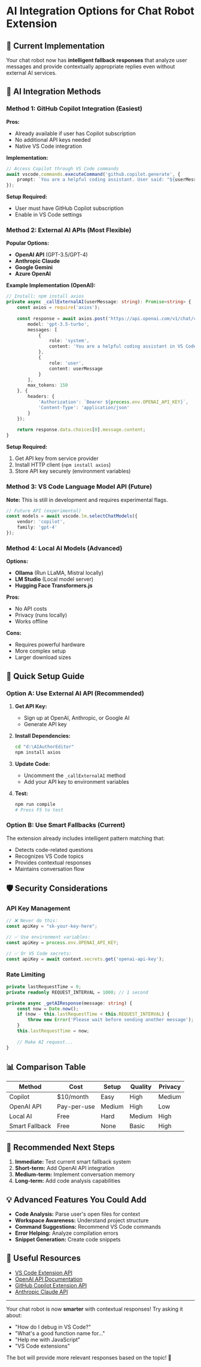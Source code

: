 # AI Integration Options for Chat Robot Extension

## 🤖 Current Implementation

Your chat robot now has **intelligent fallback responses** that analyze user messages and provide contextually appropriate replies even without external AI services.

## 🚀 AI Integration Methods

### Method 1: GitHub Copilot Integration (Easiest)

**Pros:**
- Already available if user has Copilot subscription
- No additional API keys needed
- Native VS Code integration

**Implementation:**
```typescript
// Access Copilot through VS Code commands
await vscode.commands.executeCommand('github.copilot.generate', {
    prompt: `You are a helpful coding assistant. User said: "${userMessage}"`
});
```

**Setup Required:**
- User must have GitHub Copilot subscription
- Enable in VS Code settings

### Method 2: External AI APIs (Most Flexible)

**Popular Options:**
- **OpenAI API** (GPT-3.5/GPT-4)
- **Anthropic Claude**
- **Google Gemini**
- **Azure OpenAI**

**Example Implementation (OpenAI):**
```typescript
// Install: npm install axios
private async _callExternalAI(userMessage: string): Promise<string> {
    const axios = require('axios');
    
    const response = await axios.post('https://api.openai.com/v1/chat/completions', {
        model: 'gpt-3.5-turbo',
        messages: [
            {
                role: 'system',
                content: 'You are a helpful coding assistant in VS Code.'
            },
            {
                role: 'user',
                content: userMessage
            }
        ],
        max_tokens: 150
    }, {
        headers: {
            'Authorization': `Bearer ${process.env.OPENAI_API_KEY}`,
            'Content-Type': 'application/json'
        }
    });
    
    return response.data.choices[0].message.content;
}
```

**Setup Required:**
1. Get API key from service provider
2. Install HTTP client (`npm install axios`)
3. Store API key securely (environment variables)

### Method 3: VS Code Language Model API (Future)

**Note:** This is still in development and requires experimental flags.

```typescript
// Future API (experimental)
const models = await vscode.lm.selectChatModels({
    vendor: 'copilot',
    family: 'gpt-4'
});
```

### Method 4: Local AI Models (Advanced)

**Options:**
- **Ollama** (Run LLaMA, Mistral locally)
- **LM Studio** (Local model server)
- **Hugging Face Transformers.js**

**Pros:**
- No API costs
- Privacy (runs locally)
- Works offline

**Cons:**
- Requires powerful hardware
- More complex setup
- Larger download sizes

## 🔧 Quick Setup Guide

### Option A: Use External AI API (Recommended)

1. **Get API Key:**
   - Sign up at OpenAI, Anthropic, or Google AI
   - Generate API key

2. **Install Dependencies:**
   ```bash
   cd "d:\AIAuthorEditor"
   npm install axios
   ```

3. **Update Code:**
   - Uncomment the `_callExternalAI` method
   - Add your API key to environment variables

4. **Test:**
   ```bash
   npm run compile
   # Press F5 to test
   ```

### Option B: Use Smart Fallbacks (Current)

The extension already includes intelligent pattern matching that:
- Detects code-related questions
- Recognizes VS Code topics
- Provides contextual responses
- Maintains conversation flow

## 🛡️ Security Considerations

### API Key Management
```typescript
// ❌ Never do this:
const apiKey = "sk-your-key-here";

// ✅ Use environment variables:
const apiKey = process.env.OPENAI_API_KEY;

// ✅ Or VS Code secrets:
const apiKey = await context.secrets.get('openai-api-key');
```

### Rate Limiting
```typescript
private lastRequestTime = 0;
private readonly REQUEST_INTERVAL = 1000; // 1 second

private async _getAIResponse(message: string) {
    const now = Date.now();
    if (now - this.lastRequestTime < this.REQUEST_INTERVAL) {
        throw new Error('Please wait before sending another message');
    }
    this.lastRequestTime = now;
    
    // Make AI request...
}
```

## 📊 Comparison Table

| Method | Cost | Setup | Quality | Privacy |
|--------|------|-------|---------|---------|
| Copilot | $10/month | Easy | High | Medium |
| OpenAI API | Pay-per-use | Medium | High | Low |
| Local AI | Free | Hard | Medium | High |
| Smart Fallback | Free | None | Basic | High |

## 🎯 Recommended Next Steps

1. **Immediate:** Test current smart fallback system
2. **Short-term:** Add OpenAI API integration
3. **Medium-term:** Implement conversation memory
4. **Long-term:** Add code analysis capabilities

## 💡 Advanced Features You Could Add

- **Code Analysis:** Parse user's open files for context
- **Workspace Awareness:** Understand project structure
- **Command Suggestions:** Recommend VS Code commands
- **Error Helping:** Analyze compilation errors
- **Snippet Generation:** Create code snippets

## 🔗 Useful Resources

- [VS Code Extension API](https://code.visualstudio.com/api)
- [OpenAI API Documentation](https://platform.openai.com/docs)
- [GitHub Copilot Extension API](https://github.com/github/copilot-docs)
- [Anthropic Claude API](https://docs.anthropic.com/claude/reference)

---

Your chat robot is now **smarter** with contextual responses! Try asking it about:
- "How do I debug in VS Code?"
- "What's a good function name for..."
- "Help me with JavaScript"
- "VS Code extensions"

The bot will provide more relevant responses based on the topic! 🚀
